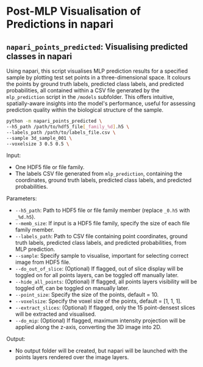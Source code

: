 # Post-MLP Visualisation of Predictions in napari

## `napari_points_predicted`: Visualising predicted classes in napari
Using napari, this script visualises MLP prediction results for a specified sample by plotting test set points in a three-dimensional space. It colours the points by ground truth labels, predicted class labels, and predicted probabilities, all contained within a CSV file generated by the `mlp_prediction` script in the `/models` subfolder. This offers intuitive, spatially-aware insights into the model's performance, useful for assessing prediction quality within the biological structure of the sample.

```bash
python -m napari_points_predicted \
--h5_path /path/to/hdf5_file[_family_%d].h5 \
--labels_path /path/to/labels_file.csv \
--sample 3d_sample_001 \
--voxelsize 3 0.5 0.5 \
```
Input:
- One HDF5 file or file family.
- The labels CSV file generated from `mlp_prediction`, containing the coordinates, ground truth labels, predicted class labels, and predicted probabilities.

Parameters:
- `--h5_path`: Path to HDF5 file or file family member (replace `_0.h5` with `_%d.h5`).
- `--memb_size`: If input is a HDF5 file family, specify the size of each file family member.
- `--labels_path`: Path to CSV file containing point coordinates, ground truth labels, predicted class labels, and predicted probabilities, from MLP prediction.
- `--sample`: Specify sample to visualise, important for selecting correct image from HDF5 file.
- `--do_out_of_slice`: (Optional) If flagged, out of slice display will be toggled on for all points layers, can be toggled off manually later.
- `--hide_all_points`: (Optional) If flagged, all points layers visibility will be toggled off, can be toggled on manually later.
- `--point_size`: Specify the size of the points, default = 10.
- `--voxelsize`: Specify the voxel size of the points, default = [1, 1, 1].
- `--extract_slices`: (Optional) If flagged, only the 15 point-densest slices will be extracted and visualised.
- `--do_mip`: (Optional) If flagged, maximum intensity projection will be applied along the z-axis, converting the 3D image into 2D.

Output:
- No output folder will be created, but napari will be launched with the points layers rendered over the image layers.